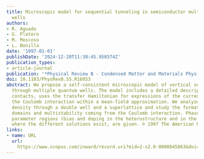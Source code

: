 ```yaml
---
title: Microscopic model for sequential tunneling in semiconductor multiple quantum
  wells
authors:
- R. Aguado
- G. Platero
- M. Moscoso
- L. Bonilla
date: '1997-01-01'
publishDate: '2024-12-20T11:30:45.958574Z'
publication_types:
- article-journal
publication: '*Physical Review B - Condensed Matter and Materials Physics*'
doi: 10.1103/PhysRevB.55.R16053
abstract: We propose a self-consistent microscopic model of vertical sequential tunneling
  through multiple quantum wells. The model includes a detailed description of the
  contacts, uses the transfer Hamiltonian for expressions of the current and it treats
  the Coulomb interaction within a mean-field approximation. We analyze the current
  density through a double well and a superlattice and study the formation of electric-field
  domains and multistability coming from the Coulomb interaction. Phase diagrams of
  parameter regions (bias and doping in the heterostructure and in the contacts, etc.ldots),
  where the different solutions exist, are given. © 1997 The American Physical Society.
links:
- name: URL
  url: 
    https://www.scopus.com/inward/record.uri?eid=2-s2.0-0000845863&doi=10.1103%2fPhysRevB.55.R16053&partnerID=40&md5=9afab4d981f3e290652b71a4ff3d1bec
---
```

